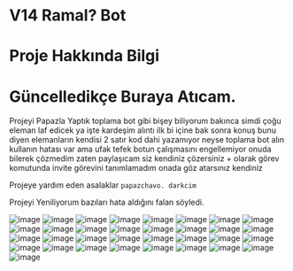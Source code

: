 # V14 Ramal? Bot

# Proje Hakkında Bilgi

# Güncelledikçe Buraya Atıcam.

Projeyi Papazla Yaptık toplama bot gibi bişey 
biliyorum bakınca simdi çoğu eleman laf edicek ya işte kardeşim alıntı
ilk bi içine bak sonra konuş bunu diyen elemanların kendisi 2 satır kod dahi yazamıyor
neyse toplama bot alın kullanın hatası var ama ufak tefek botun çalışmasını engellemiyor onuda bilerek çözmedim
zaten paylaşıcam siz kendiniz çözersiniz + olarak görev komutunda invite görevini tanımlamadım onada göz atarsınız kendiniz


Projeye yardım eden asalaklar
`papazchavo. darkcim`

Projeyi Yeniliyorum bazıları hata aldığını falan söyledi.

![image](https://cdn.discordapp.com/attachments/1190345357532606475/1212354721075961876/image.png?ex=65f18851&is=65df1351&hm=9ee2773fa4831ca1243d1354c5c8b76707e832c5fe0f63e8dd31b03d51281e26&)
![image](https://cdn.discordapp.com/attachments/1190345357532606475/1210901040493232128/hgmesaji.png?ex=65ec3e79&is=65d9c979&hm=5aead700458388ee7eab18efe6fffd305f9aa9707e0dce8798a448a482321995)
![image](https://cdn.discordapp.com/attachments/1190345357532606475/1210900994569928754/image.png?ex=65ec3e6e&is=65d9c96e&hm=bcffda8f6d71e670803a1b98e9699b1c128bdae853d969be4cc54f3faeb8e9ad&)
![image](https://cdn.discordapp.com/attachments/1190345357532606475/1210906774786547753/image.png?ex=65ec43d0&is=65d9ced0&hm=ce25bbf4daa0ed9998179898ca84ad955d62ac12217263d5e026202663586ae9&)
![image](https://cdn.discordapp.com/attachments/1190345357532606475/1210906930495754240/image.png?ex=65ec43f5&is=65d9cef5&hm=0760ead609313af5b4b663d1399d6e329fe7a4579ea3a731e215dfd682298999&)
![image](https://cdn.discordapp.com/attachments/1190345357532606475/1210907116014018600/image.png?ex=65ec4422&is=65d9cf22&hm=c8d21f929e237f8d354e5fa07ed59edaa097ffdfb18cffab93edd60a5bcd58de&)
![image](https://cdn.discordapp.com/attachments/1190345357532606475/1210907678621306890/image.png?ex=65ec44a8&is=65d9cfa8&hm=a2b3ebd34f64c7e7b9905535daeaa48f841d3e559d40c37b59504c3d881ab19d&)
![image](https://cdn.discordapp.com/attachments/1190345357532606475/1210907774444113920/image.png?ex=65ec44bf&is=65d9cfbf&hm=2fe8b0eb9a724651feec1c81d27d7e225fbfdfedc5f62b592ae44affbc04bae1&)
![image](https://cdn.discordapp.com/attachments/1190345357532606475/1210900587802271755/image.png?ex=65ec3e0d&is=65d9c90d&hm=6bfc6a29a1c3378a9e6a2ec3d02dfff9d2a0ae7d61d8d088e27126eb19d22d9b&)
![image](https://cdn.discordapp.com/attachments/1190345357532606475/1210900280787472404/image.png?ex=65ec3dc4&is=65d9c8c4&hm=3da233f125d314a910f7bda8e37f5997a2ee136b4f0a5fdea41927a39ddcc52a&)
![image](https://cdn.discordapp.com/attachments/1190345357532606475/1210908394421227621/image.png?ex=65ec4552&is=65d9d052&hm=d223ef41e1803aa886714da8e0957a644c899caff46d2d477ecfc8a586dfd5c8&)
![image](https://cdn.discordapp.com/attachments/1186434768468987955/1210938145730854912/image.png?ex=65ec6108&is=65d9ec08&hm=548777c02e667b2c9ec918faf1fa06a01237222996b40cf894d47f21898f9c83&)
![image](https://cdn.discordapp.com/attachments/1190345357532606475/1211284883402399804/image.png?ex=65eda3f4&is=65db2ef4&hm=a6662ea13ec037a8665ed09204234cfc7af51e98e6c9d7eca112aaa2f9a057c2&)
![image](https://cdn.discordapp.com/attachments/1190345357532606475/1211284943330746388/image.png?ex=65eda403&is=65db2f03&hm=7a01054b8d5f72d5e8924c596c0f511f4f3a55262406f691e549fc7d1108fa69&)
![image](https://cdn.discordapp.com/attachments/1190345357532606475/1211659639800995891/image.png?ex=65ef00f9&is=65dc8bf9&hm=b3e9e0d4cef9e1e218f313579d9bec8d436a4cf72827fcd18ace42213ab648b7&)
![image](https://cdn.discordapp.com/attachments/1190345357532606475/1211667043128971324/image.png?ex=65ef07de&is=65dc92de&hm=4e13eec9713713ea91f050b4d44dc96edb0d3d953082db8ccc6caccf826f1516&)
![image](https://cdn.discordapp.com/attachments/1190345357532606475/1211683012786262076/image.png?ex=65ef16be&is=65dca1be&hm=7c8174685d67326425b835a295c8b3ae79cf2e63ee3dde199d5aae73fb724a87&)
![image](https://cdn.discordapp.com/attachments/1025465436302737509/1212326685685452800/image.png?ex=65f16e35&is=65def935&hm=a442fe115bb942a3fca04cddc3d456fb8966c450ab858415c7a405d004417644&)
![image](https://cdn.discordapp.com/attachments/1190345357532606475/1212354067788075038/image.png?ex=65f187b6&is=65df12b6&hm=6696afaed341b7ce88ce7d9791fc86d26791911a9db6e3d076aed958b298dc1d&)
![image](https://cdn.discordapp.com/attachments/1190345357532606475/1212354506428383232/image.png?ex=65f1881e&is=65df131e&hm=638297a1f236daab04cb6949f0254ff7c3384c78f5bc2d2b66a8631166d651ca&)
![image](https://cdn.discordapp.com/attachments/1190345357532606475/1212404901720887376/image.png?ex=65f1b70d&is=65df420d&hm=3496aa7132b28e71e6d9013b8990fa7b0afaa20c0a87f4c6392753d7ff2e1f6a&)
![image](https://cdn.discordapp.com/attachments/1202662675251724340/1212800270640095332/image.png?ex=65f32745&is=65e0b245&hm=155a476dd76213026d47b096195f46865ec2957639eed5bda66ec32178ab3884&)
![image](https://cdn.discordapp.com/attachments/1025465436302737509/1212852986217373746/image.png?ex=65f3585d&is=65e0e35d&hm=c27a283ae3565fd9b3008e542b01ad437c1822745ddf6ccf219e7272a58408b1&)
![image](https://cdn.discordapp.com/attachments/1190345357532606475/1212904946303766539/image.png?ex=65f388c1&is=65e113c1&hm=8c88a5aa49634fd845a25129bd07ffd41f5b52c061eb9f2567e02a6929298413&)
![image](https://cdn.discordapp.com/attachments/1123355972077895761/1212904083384700979/image.png?ex=65f387f4&is=65e112f4&hm=db04784d5a23f495d19b0ecea822b3744697a4e075676b9229dd2be23eb0743d&)
![image](https://cdn.discordapp.com/attachments/1155517980340400248/1213906860034228274/image.png?ex=65f72ddc&is=65e4b8dc&hm=80df283966697cf36b9a636262b9b63734c0ad88194e6f235bb6b9fa2cea73cf&)
![image](https://cdn.discordapp.com/attachments/1213483320172609616/1213842681135112232/image.png?ex=65f6f217&is=65e47d17&hm=03843ae027995085ab5687ba61477ecc78469ed206449b3645ae3ce41b6b55f1&)
![image](https://cdn.discordapp.com/attachments/1213483320172609616/1213868619973394593/image.png?ex=65f70a3f&is=65e4953f&hm=e544b65cfd7d206f6c5bf2837dbf714257c4874026bf2dc5e3100edd81a02133&)
![image](https://cdn.discordapp.com/attachments/1213483320172609616/1213868688864972850/image.png?ex=65f70a50&is=65e49550&hm=227ee5aeeae9af2533a9c5243d0eecc201069cd73daf1417a4e21479dc7ada89&)
![image](https://cdn.discordapp.com/attachments/1190345357532606475/1213950603798257764/image.png?ex=65f7569a&is=65e4e19a&hm=98a2493da9fed3e182e8602bc7b0a4e4e7a01c330468fdd3ca5fde11335c7dc7&)
![image](https://cdn.discordapp.com/attachments/1155517980340400248/1214221707938762802/image_2.png?ex=65f85316&is=65e5de16&hm=f9180222bca3c017fcb558ef999d5d82304dbef4242bd2abb273aec196bb6d6a&)
![image](https://cdn.discordapp.com/attachments/1155517980340400248/1214221708563849276/image_4.png?ex=65f85316&is=65e5de16&hm=83db732ad71263be56a199d7fddce63a78adff52982406e60fefc6a50928758c&)
![image](https://cdn.discordapp.com/attachments/1155517980340400248/1214221709209763891/image_3.png?ex=65f85316&is=65e5de16&hm=8bede464d7a95bb6dcb8dcb5a273dbd9733cf6fac388da1442ac122c93a6f974&)

